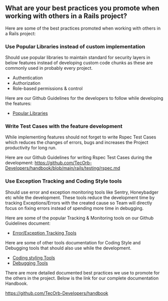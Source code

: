 ## What are your best practices you promote when working with others in a Rails project?

Here are some of the best practices promoted when working with others in a Rails project:

### Use Popular Libraries instead of custom implementation

Should use popular libraries to maintain standard for security layers in below features instead of developing custom code chunks as these are commonly used in probably every project.
- Authentication
- Authorization
- Role-based permissions & control

Here are our Github Guidelines for the developers to follow while developing the features:
- [Popular Libraries](https://github.com/TecOrb-Developers/handbook/blob/main/rails/used_gems.md)

### Write Test Cases with the feature development

While implementing features should not forget to write Rspec Test Cases which reduces the changes of errors, bugs and increases the Project productivity for long run.

Here are our Github Guidelines for writing Rspec Test Cases during the development:
https://github.com/TecOrb-Developers/handbook/blob/main/rails/testing/rspec.md

### Use Exception Tracking and Coding Style tools

Should use error and exception monitoring tools like Sentry, Honeybadger etc while the development. These tools reduce the development time by tracking Exceptions/Errors with the created cause so Team will directly focus on fixing errors instead of spending more time in debugging.

Here are some of the popular Tracking & Monitoring tools on our Github Guidelines document:
- [Error/Exception Tracking Tools](https://github.com/TecOrb-Developers/handbook/blob/main/rails/used_gems.md#gems-for-issues-tracking--monitering)

Here are some of other tools documentation for Coding Style and Debugging tools that should also use while the development.
- [Coding styling Tools](https://github.com/TecOrb-Developers/handbook/blob/main/rails/used_gems.md#coding-style-gems)
- [Debugging Tools](https://github.com/TecOrb-Developers/handbook/blob/main/rails/used_gems.md#debugging-gems)

There are more detailed documented best practices we use to promote for the others in the project. Below is the link for our complete documentation Handbook.

https://github.com/TecOrb-Developers/handbook
